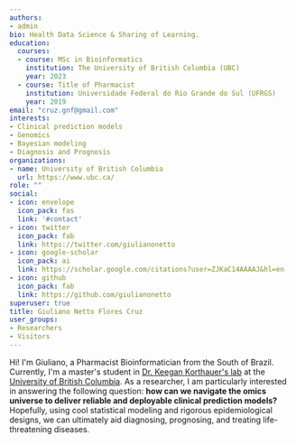 ```yaml
---
authors:
- admin
bio: Health Data Science & Sharing of Learning.
education:
  courses:
  - course: MSc in Bioinformatics
    institution: The University of British Columbia (UBC)
    year: 2023
  - course: Title of Pharmacist
    institution: Universidade Federal do Rio Grande do Sul (UFRGS)
    year: 2019
email: "cruz.gnf@gmail.com"
interests:
- Clinical prediction models
- Genomics
- Bayesian modeling
- Diagnosis and Prognosis
organizations:
- name: University of British Columbia
  url: https://www.ubc.ca/
role: ""
social:
- icon: envelope
  icon_pack: fas
  link: '#contact'
- icon: twitter
  icon_pack: fab
  link: https://twitter.com/giulianonetto
- icon: google-scholar
  icon_pack: ai
  link: https://scholar.google.com/citations?user=ZJKaC14AAAAJ&hl=en
- icon: github
  icon_pack: fab
  link: https://github.com/giulianonetto
superuser: true
title: Giuliano Netto Flores Cruz
user_groups:
- Researchers
- Visitors
---
```


Hi! I'm Giuliano, a Pharmacist Bioinformatician from the South of Brazil. Currently, I'm a master's student in [Dr. Keegan Korthauer's lab](https://kkorthauer.org/) at the [University of British Columbia](https://www.ubc.ca/). As a researcher, I am particularly interested in answering the following question: **how can we navigate the omics universe to deliver reliable and deployable clinical prediction models?** Hopefully, using cool statistical modeling and rigorous epidemiological designs, we can ultimately aid diagnosing, prognosing, and treating life-threatening diseases.
